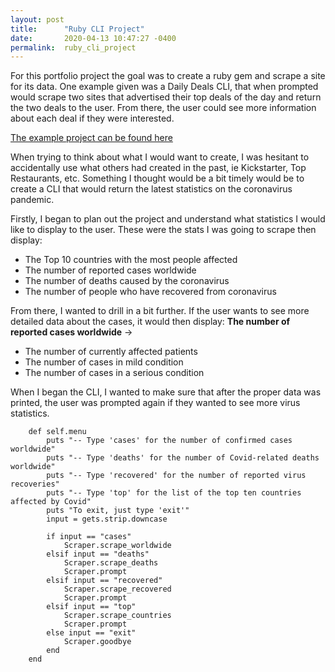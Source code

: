 ```yaml
---
layout: post
title:      "Ruby CLI Project"
date:       2020-04-13 10:47:27 -0400
permalink:  ruby_cli_project
---
```



For this portfolio project the goal was to create a ruby gem and scrape a site for its data. One example given was a Daily Deals CLI, that when prompted would scrape two sites that advertised their top deals of the day and return the two deals to the user. From there, the user could see more information about each deal if they were interested. 

[The example project can be found here](https://github.com/learn-co-curriculum/daily_deal)


When trying to think about what I would want to create, I was hesitant to accidentally use what others had created in the past, ie Kickstarter, Top Restaurants, etc. Something I thought would be a bit timely would be to create a CLI that would return the latest statistics on the coronavirus pandemic. 


[](https://giphy.com/gifs/6dRsQSNHU3Cla/html5)

Firstly, I began to plan out the project and understand what statistics I would like to display to the user. These were the stats I was going to scrape then display:

* The Top 10 countries with the most people affected
* The number of reported cases worldwide
* The number of deaths caused by the coronavirus
* The number of people who have recovered from coronavirus

From there, I wanted to drill in a bit further. If the user wants to see more detailed data about the cases, it would then display:
**The number of reported cases worldwide**  ->
* The number of currently affected patients
* The number of cases in mild condition
* The number of cases in a serious condition


When I began the CLI, I wanted to make sure that after the proper data was printed, the user was prompted again if they wanted to see more virus statistics.

```
    def self.menu
        puts "-- Type 'cases' for the number of confirmed cases worldwide"
        puts "-- Type 'deaths' for the number of Covid-related deaths worldwide"
        puts "-- Type 'recovered' for the number of reported virus recoveries"
        puts "-- Type 'top' for the list of the top ten countries affected by Covid"
        puts "To exit, just type 'exit'"
        input = gets.strip.downcase
    
        if input == "cases"
            Scraper.scrape_worldwide
        elsif input == "deaths"
            Scraper.scrape_deaths
            Scraper.prompt
        elsif input == "recovered"
            Scraper.scrape_recovered
            Scraper.prompt
        elsif input == "top"
            Scraper.scrape_countries
            Scraper.prompt
        else input == "exit"
            Scraper.goodbye
        end
    end
```
